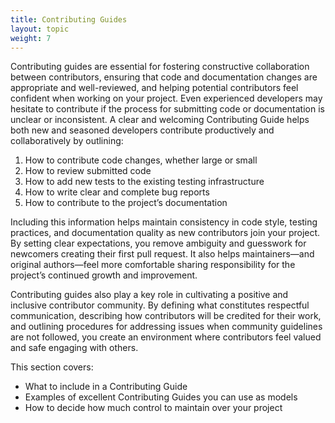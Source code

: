 ```yaml
---
title: Contributing Guides
layout: topic
weight: 7
---
```


Contributing guides are essential for fostering constructive collaboration between contributors, ensuring that code and documentation changes are appropriate and well-reviewed, and helping potential contributors feel confident when working on your project. Even experienced developers may hesitate to contribute if the process for submitting code or documentation is unclear or inconsistent. A clear and welcoming Contributing Guide helps both new and seasoned developers contribute productively and collaboratively by outlining:

1. How to contribute code changes, whether large or small
1. How to review submitted code
1. How to add new tests to the existing testing infrastructure
1. How to write clear and complete bug reports
1. How to contribute to the project’s documentation

Including this information helps maintain consistency in code style, testing practices, and documentation quality as new contributors join your project. By setting clear expectations, you remove ambiguity and guesswork for newcomers creating their first pull request. It also helps maintainers—and original authors—feel more comfortable sharing responsibility for the project’s continued growth and improvement.

Contributing guides also play a key role in cultivating a positive and inclusive contributor community. By defining what constitutes respectful communication, describing how contributors will be credited for their work, and outlining procedures for addressing issues when community guidelines are not followed, you create an environment where contributors feel valued and safe engaging with others.

This section covers: 
- What to include in a Contributing Guide
- Examples of excellent Contributing Guides you can use as models
- How to decide how much control to maintain over your project